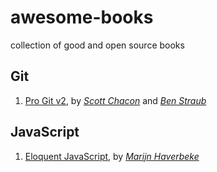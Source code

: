 # awesome-books

collection of good and open source books

## Git

1. [Pro Git v2](https://git-scm.com/book/en/v2), by [_Scott Chacon_](https://scottchacon.com/) and [_Ben Straub_](https://ben.straub.cc/)

## JavaScript

1. [Eloquent JavaScript](https://eloquentjavascript.net/), by [_Marijn Haverbeke_](https://marijnhaverbeke.nl/)
